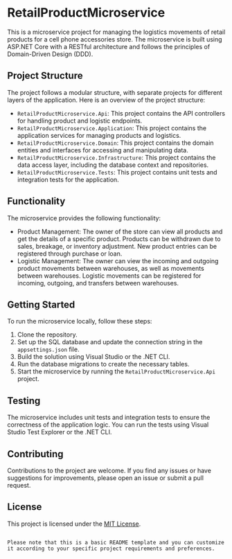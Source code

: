 # RetailProductMicroservice

This is a microservice project for managing the logistics movements of retail products for a cell phone accessories store. The microservice is built using ASP.NET Core with a RESTful architecture and follows the principles of Domain-Driven Design (DDD).

## Project Structure

The project follows a modular structure, with separate projects for different layers of the application. Here is an overview of the project structure:

- `RetailProductMicroservice.Api`: This project contains the API controllers for handling product and logistic endpoints.
- `RetailProductMicroservice.Application`: This project contains the application services for managing products and logistics.
- `RetailProductMicroservice.Domain`: This project contains the domain entities and interfaces for accessing and manipulating data.
- `RetailProductMicroservice.Infrastructure`: This project contains the data access layer, including the database context and repositories.
- `RetailProductMicroservice.Tests`: This project contains unit tests and integration tests for the application.

## Functionality

The microservice provides the following functionality:

- Product Management: The owner of the store can view all products and get the details of a specific product. Products can be withdrawn due to sales, breakage, or inventory adjustment. New product entries can be registered through purchase or loan.
- Logistic Management: The owner can view the incoming and outgoing product movements between warehouses, as well as movements between warehouses. Logistic movements can be registered for incoming, outgoing, and transfers between warehouses.

## Getting Started

To run the microservice locally, follow these steps:

1. Clone the repository.
2. Set up the SQL database and update the connection string in the `appsettings.json` file.
3. Build the solution using Visual Studio or the .NET CLI.
4. Run the database migrations to create the necessary tables.
5. Start the microservice by running the `RetailProductMicroservice.Api` project.

## Testing

The microservice includes unit tests and integration tests to ensure the correctness of the application logic. You can run the tests using Visual Studio Test Explorer or the .NET CLI.

## Contributing

Contributions to the project are welcome. If you find any issues or have suggestions for improvements, please open an issue or submit a pull request.

## License

This project is licensed under the [MIT License](LICENSE).
```

Please note that this is a basic README template and you can customize it according to your specific project requirements and preferences.